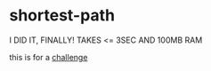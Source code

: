 # shortest-path

I DID IT, FINALLY! TAKES <= 3SEC AND 100MB RAM

this is for a [challenge](https://train.nzoi.org.nz/problems/83)
